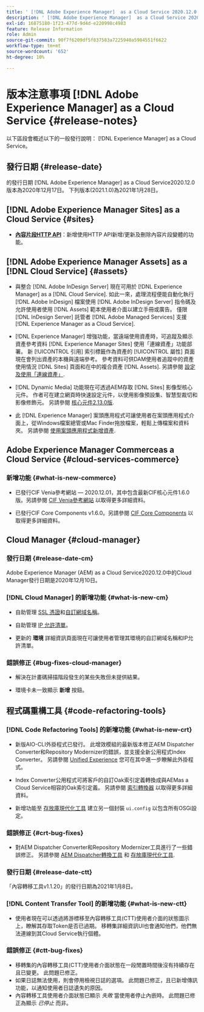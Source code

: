 ```yaml
---
title: ' [!DNL Adobe Experience Manager]  as a Cloud Service 2020.12.0 版發行說明。'
description: ' [!DNL Adobe Experience Manager]  as a Cloud Service 2020.12.0 版發行說明。'
exl-id: 16875180-1f23-477d-9d4d-e220998c4983
feature: Release Information
role: Admin
source-git-commit: 90f7f6209df5f837583a7225940a5984551f6622
workflow-type: tm+mt
source-wordcount: '652'
ht-degree: 10%

---
```


# 版本注意事項 [!DNL Adobe Experience Manager] as a Cloud Service {#release-notes}

以下區段會概述以下的一般發行說明： [!DNL Experience Manager] as a Cloud Service。

## 發行日期 {#release-date}

的發行日期 [!DNL Adobe Experience Manager] as a Cloud Service2020.12.0版本為2020年12月17日。
下列版本(2021.1.0)為2021年1月28日。

## [!DNL Adobe Experience Manager Sites] as a Cloud Service {#sites}

* **[內容片段HTTP API](/help/assets/content-fragments/assets-api-content-fragments.md)**：新增使用HTTP API新增/更新及刪除內容片段變體的功能。

## [!DNL Adobe Experience Manager Assets] as a [!DNL Cloud Service] {#assets}

* 與整合 [!DNL Adobe InDesign Server] 現在可用於 [!DNL Experience Manager] as a [!DNL Cloud Service]. 如此一來，處理流程便能自動化執行 [!DNL Adobe InDesign] 檔案使用 [!DNL Adobe InDesign Server] 指令碼及允許使用者使用 [!DNL Assets] 範本使用者介面以建立手冊或廣告。 僅限 [!DNL InDesign Server] 託管者 [!DNL Adobe Managed Services] 支援 [!DNL Experience Manager as a Cloud Service]. <!-- TBD: Add link to article. -->

* [!DNL Experience Manager] 增強功能，當遠端使用資產時，可追蹤及顯示資產參考資料 [!DNL Experience Manager Sites] 使用「連線資產」功能部署。 新 [!UICONTROL 引用] 索引標籤作為資產的 [!UICONTROL 屬性] 頁面現在會列出資產的本機與遠端參考。 參考資料可供DAM使用者追蹤中的資產使用情況 [!DNL Sites] 頁面和在中的複合資產 [!DNL Assets]. 另請參閱 [設定及使用「連線資產」](/help/assets/use-assets-across-connected-assets-instances.md).

* [!DNL Dynamic Media] 功能現在可透過AEM存取 [!DNL Sites] 影像型核心元件。 作者可在建立網頁時快速設定元件，以使用影像預設集、智慧型裁切和影像修飾元。 另請參閱 [核心元件2.13.0版](https://github.com/adobe/aem-core-wcm-components/releases/tag/core.wcm.components.reactor-2.13.0).

* 此 [!DNL Experience Manager] 案頭應用程式可讓使用者在案頭應用程式介面上，從Windows檔案總管或Mac Finder拖放檔案，輕鬆上傳檔案和資料夾。 另請參閱 [使用案頭應用程式新增資產](https://experienceleague.adobe.com/docs/experience-manager-desktop-app/using/using.html#upload-and-add-new-assets-to-aem).

## Adobe Experience Manager Commerceas a Cloud Service {#cloud-services-commerce}

### 新增功能 {#what-is-new-commerce}

* 已發行CIF Venia參考網站 — 2020.12.01，其中包含最新CIF核心元件1.6.0版。另請參閱 [CIF Venia參考網站](https://github.com/adobe/aem-cif-guides-venia/releases/tag/venia-2020.12.01) 以取得更多詳細資料。

* 已發行CIF Core Components v1.6.0。另請參閱 [CIF Core Components](https://github.com/adobe/aem-core-cif-components/releases/tag/core-cif-components-reactor-1.6.0) 以取得更多詳細資料。

## Cloud Manager {#cloud-manager}

### 發行日期 {#release-date-cm}

Adobe Experience Manager (AEM) as a Cloud Service2020.12.0中的Cloud Manager發行日期是2020年12月10日。

### [!DNL Cloud Manager] 的新增功能 {#what-is-new-cm}

* 自助管理 [SSL 憑證](/help/implementing/cloud-manager/managing-ssl-certifications/introduction.md)和[自訂網域名稱](/help/implementing/cloud-manager/custom-domain-names/introduction.md)。

* 自助管理 [IP 允許清單](/help/implementing/cloud-manager/ip-allow-lists/introduction.md)。

* 更新的 **環境** 詳細資訊頁面現在可讓使用者管理其環境的自訂網域名稱和IP允許清單。

### 錯誤修正 {#bug-fixes-cloud-manager}

* 解決在計畫碼掃描階段發生的某些失敗但未提供結果。

* 環境卡未一致顯示 **新增** 按鈕。

## 程式碼重構工具 {#code-refactoring-tools}

### [!DNL Code Refactoring Tools] 的新增功能 {#what-is-new-crt}

* 新版AIO-CLI外掛程式已發行。 此增效模組的最新版本修正AEM Dispatcher Converter和Repository Modernizer的錯誤，並支援全新公用程式Index Converter。 另請參閱 [Unified Experience](https://experienceleague.adobe.com/docs/experience-manager-cloud-service/content/migration-journey/refactoring-tools/unified-experience.html#benefits) 您可在其中進一步瞭解此外掛程式。

* Index Converter公用程式可將客戶的自訂Oak索引定義轉換成與AEMas a Cloud Service相容的Oak索引定義。 另請參閱 [索引轉換器](https://github.com/adobe/aem-cloud-service-source-migration/tree/master/packages/index-converter) 以取得更多詳細資料。

* 新增功能至 [存放庫現代化工具](https://github.com/adobe/aem-cloud-service-source-migration/tree/master/packages/repository-modernizer) 建立另一個封裝 `ui.config` 以包含所有OSGi設定。

### 錯誤修正 {#crt-bug-fixes}

* 對AEM Dispatcher Converter和Repository Modernizer工具進行了一些錯誤修正。 另請參閱 [AEM Dispatcher轉換工具](https://github.com/adobe/aem-cloud-service-source-migration/tree/master/packages/dispatcher-converter) 和 [存放庫現代化工具](https://github.com/adobe/aem-cloud-service-source-migration/tree/master/packages/repository-modernizer).

### 發行日期 {#release-date-ctt}

「內容轉移工具v1.1.20」的發行日期為2021年1月8日。

### [!DNL Content Transfer Tool] 的新增功能 {#what-is-new-ctt}

* 使用者現在可以透過將游標移至內容轉移工具(CTT)使用者介面的狀態圖示上，瞭解其存取Token是否已過期。 移轉集詳細資訊UI也會通知他們，他們無法連線到其Cloud Service執行個體。

### 錯誤修正 {#ctt-bug-fixes}

* 移轉集的內容轉移工具(CTT)使用者介面狀態在一段閒置時間後沒有持續存在且已變更。 此問題已修正。
* 如果日誌無法使用，則會停用檢視日誌的選項。 此問題已修正，且已新增傳訊功能，以通知使用者日誌遺失的原因。
* 內容轉移工具使用者介面狀態已顯示 *失敗* 當使用者停止內嵌時。 此問題已修正為顯示 *已停止* 而非。
